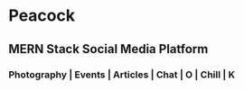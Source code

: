# Peacock

## MERN Stack Social Media Platform

### Photography | Events | Articles | Chat | O | Chill | K
